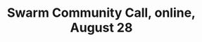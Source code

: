 ---
title: "Swarm Community Call, online, August 28"
href: "- https://www.addevent.com/event/FK26537395"
add_to_calendar: "- https://www.addevent.com/event/FK26537395"
start_date: 2025-09-25T23:00:00.000Z
---